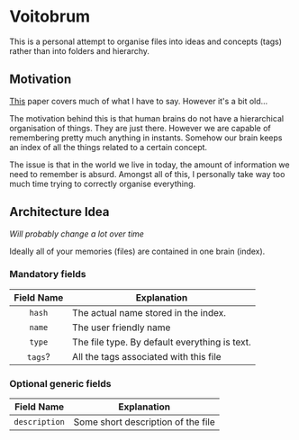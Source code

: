 # Voitobrum

This is a personal attempt to organise files into ideas and concepts (tags) rather than into folders and hierarchy.

## Motivation

[This](https://www.usenix.org/legacy/event/hotos09/tech/full_papers/seltzer/seltzer.pdf) paper covers much of what I have
to say. However it's a bit old...

The motivation behind this is that human brains do not have a hierarchical organisation of things. They are just there.
However we are capable of remembering pretty much anything in instants. Somehow our brain keeps an index of all the
things related to a certain concept. 

The issue is that in the world we live in today, the amount of information we need to remember is absurd. Amongst all
of this, I personally take way too much time trying to correctly organise everything.


## Architecture Idea

_Will probably change a lot over time_

Ideally all of your memories (files) are contained in one brain (index).

### Mandatory fields

Field Name | Explanation
:---: | ---
`hash` | The actual name stored in the index.
`name` | The user friendly name
`type` | The file type. By default everything is text.
`tags`? | All the tags associated with this file

### Optional generic fields

Field Name | Explanation
:---: | ---
`description` | Some short description of the file
